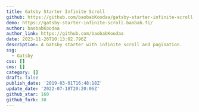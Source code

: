 ```yaml
---
title: Gatsby Starter Infinite Scroll
github: https://github.com/baobabKoodaa/gatsby-starter-infinite-scroll
demo: https://gatsby-starter-infinite-scroll.baobab.fi/
author: baobabKoodaa
author_link: https://github.com/baobabKoodaa
date: 2023-11-26T10:13:02.796Z
description: A Gatsby starter with infinite scroll and pagination.
ssg:
  - Gatsby
css: []
cms: []
category: []
draft: false
publish_date: '2019-03-01T16:48:18Z'
update_date: '2022-07-18T20:20:06Z'
github_star: 160
github_fork: 30
---
```

